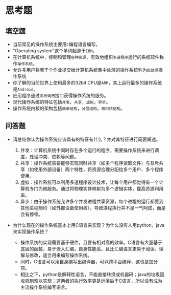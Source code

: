 # 思考题
## 填空题

* 当前常见的操作系统主要用`C`编程语言编写。
* "Operating system"这个单词起源于`IBM`。
* 在计算机系统中，控制和管理`各种资源`、有效地组织`多道程序`运行的系统软件称作`操作系统`。
* 允许多用户将若干个作业提交给计算机系统集中处理的操作系统称为`批处理`操作系统
* 你了解的当前世界上使用最多的32bit CPU是`ARM`，其上运行最多的操作系统是`Android`。
* 应用程序通过`系统调用`接口获得操作系统的服务。
* 现代操作系统的特征包括`并发`，`共享`，`虚拟`，`异步`。
* 操作系统内核的架构包括`简单结构`，`分层结构`，`微内核结构`。

## 问答题

* 请总结你认为操作系统应该具有的特征有什么？并对其特征进行简要阐述。
    1. 并发：计算机系统中同时存在多个运行的程序，需要操作系统来进行调度，处理冲突、依赖等问题。 
    2. 共享：操作系统需要能够实现同时共享（如多个程序读取文件）与互斥共享（如使用外部设备）两个特性，将资源合理分配给多个用户、多个程序使用。
    3. 虚拟：操作系统可以利用多道程序设计技术，让每个用户都觉得有一个计算机专门为他服务。通过将物理实体映射为多个逻辑实体，提高资源利用率。
    4. 异步：由于操作系统允许多个并发进程共享资源，每个进程的运行都受到其他进程制约（如外部设备使用权），导致进程执行并不是一气呵成，而是会有停顿。


* 为什么现在的操作系统基本上用C语言来实现？为什么没有人用python，java来实现操作系统？
    * 操作系统的实现需要基于硬件，且要有相对高的效率。C语言有大量基于底层的函数，易于嵌入汇编，自身性能高，且比汇编语言更易于阅读、理解与修改，适合用来编写操作系统。
    * 同时，C语言可以用自身编写出编译器，可以跨平台编译，这也是加分项。
    * 相比之下，python是解释性语言，不能直接转换成机器码；java的垃圾回收机制难以实现；这两者的执行效率更是远落后于C语言，所以没有成为主流操作系统编写语言。